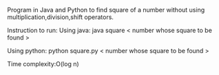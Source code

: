 Program in Java and Python to find square of a number without using multiplication,division,shift operators.

Instruction to run:
Using java: java square < number whose square to be found >


Using python: python square.py < number whose square to be found >

Time complexity:O(log n)

